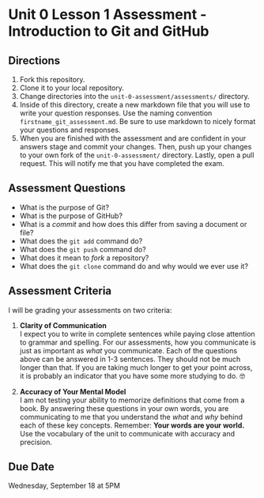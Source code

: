 # Unit 0 Lesson 1 Assessment - Introduction to Git and GitHub

## Directions
1. Fork this repository.
2. Clone it to your local repository.
3. Change directories into the `unit-0-assessment/assessments/` directory.
4. Inside of this directory, create a new markdown file that you will use to write your question responses. Use the naming convention `firstname_git_assessment.md`. Be sure to use markdown to nicely format your questions and responses.
5. When you are finished with the assessment and are confident in your answers stage and commit your changes. Then, push up your changes to your own fork of the `unit-0-assessment/` directory. Lastly, open a pull request. This will notify me that you have completed the exam.

## Assessment Questions
* What is the purpose of Git?
* What is the purpose of GitHub?
* What is a _commit_ and how does this differ from saving a document or file?
* What does the `git add` command do?
* What does the `git push` command do?
* What does it mean to _fork_ a repository?
* What does the `git clone` command do and why would we ever use it?


## Assessment Criteria
I will be grading your assessments on two criteria:
1. **Clarity of Communication**  
  I expect you to write in complete sentences while paying close attention to grammar and spelling. For our assessments, how you communicate is just as important as _what_ you communicate. Each of the questions above can be answered in 1-3 sentences. They should not be much longer than that. If you are taking much longer to get your point across, it is probably an indicator that you have some more studying to do. 🤓

2. **Accuracy of Your Mental Model**  
  I am not testing your ability to memorize definitions that come from a book. By answering these questions in your own words, you are communicating to me that you understand the _what_ and _why_ behind each of these key concepts. Remember: **Your words are your world.** Use the vocabulary of the unit to communicate with accuracy and precision.

## Due Date
Wednesday, September 18 at 5PM
